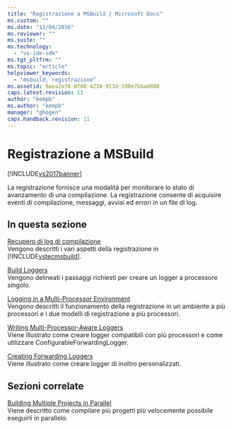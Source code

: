 ```yaml
---
title: "Registrazione a MSBuild | Microsoft Docs"
ms.custom: ""
ms.date: "11/04/2016"
ms.reviewer: ""
ms.suite: ""
ms.technology: 
  - "vs-ide-sdk"
ms.tgt_pltfrm: ""
ms.topic: "article"
helpviewer_keywords: 
  - "msbuild, registrazione"
ms.assetid: 9aea2e76-8f60-4234-913d-598e7bbad808
caps.latest.revision: 11
author: "kempb"
ms.author: "kempb"
manager: "ghogen"
caps.handback.revision: 11
---
```

# Registrazione a MSBuild
[!INCLUDE[vs2017banner](../code-quality/includes/vs2017banner.md)]

La registrazione fornisce una modalità per monitorare lo stato di avanzamento di una compilazione.  La registrazione consente di acquisire eventi di compilazione, messaggi, avvisi ed errori in un file di log.  
  
## In questa sezione  
 [Recupero di log di compilazione](../msbuild/obtaining-build-logs-with-msbuild.md)  
 Vengono descritti i vari aspetti della registrazione in [!INCLUDE[vstecmsbuild](../extensibility/internals/includes/vstecmsbuild_md.md)].  
  
 [Build Loggers](../msbuild/build-loggers.md)  
 Vengono delineati i passaggi richiesti per creare un logger a processore singolo.  
  
 [Logging in a Multi\-Processor Environment](../msbuild/logging-in-a-multi-processor-environment.md)  
 Vengono descritti il funzionamento della registrazione in un ambiente a più processori e i due modelli di registrazione a più processori.  
  
 [Writing Multi\-Processor\-Aware Loggers](../msbuild/writing-multi-processor-aware-loggers.md)  
 Viene illustrato come creare logger compatibili con più processori e come utilizzare ConfigurableForwardingLogger.  
  
 [Creating Forwarding Loggers](../msbuild/creating-forwarding-loggers.md)  
 Viene illustrato come creare logger di inoltro personalizzati.  
  
## Sezioni correlate  
 [Building Multiple Projects in Parallel](../msbuild/building-multiple-projects-in-parallel-with-msbuild.md)  
 Viene descritto come compilare più progetti più velocemente possibile eseguirli in parallelo.